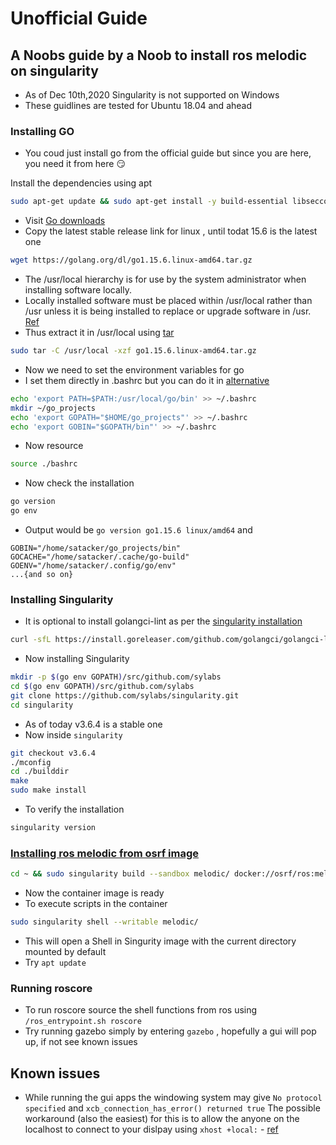 # Unofficial Guide

## A Noobs guide by a Noob to install ros melodic on singularity

* As of Dec 10th,2020 Singularity is not supported on Windows
* These guidlines are tested for Ubuntu 18.04 and ahead

### Installing GO

* You coud just install go from the official guide but since you are here, you need it from here :smirk:

Install the dependencies using apt
```bash
sudo apt-get update && sudo apt-get install -y build-essential libseccomp-dev pkg-config squashfs-tools cryptsetup
```
* Visit [Go downloads](https://golang.org/dl/)
* Copy the latest stable release link for linux , until todat 15.6 is the latest one
```bash
wget https://golang.org/dl/go1.15.6.linux-amd64.tar.gz
```
* The /usr/local hierarchy is for use by the system administrator when installing software locally.
* Locally installed software must be placed within /usr/local rather than /usr unless it is being installed to replace or upgrade software in /usr. [Ref](https://unix.stackexchange.com/questions/4186/what-is-usr-local-bin)
* Thus extract it in /usr/local using [tar](https://www.cyberciti.biz/faq/linux-unix-extracting-specific-files/)

```bash
sudo tar -C /usr/local -xzf go1.15.6.linux-amd64.tar.gz
```

* Now we need to set the environment variables for go
* I set them directly in .bashrc but you can do it in [alternative](https://unix.stackexchange.com/questions/3052/is-there-a-bashrc-equivalent-file-read-by-all-shells)

```bash
echo 'export PATH=$PATH:/usr/local/go/bin' >> ~/.bashrc
mkdir ~/go_projects
echo 'export GOPATH="$HOME/go_projects"' >> ~/.bashrc
echo 'export GOBIN="$GOPATH/bin"' >> ~/.bashrc
```
* Now resource
```bash
source ./bashrc
```
* Now check the installation
```bash
go version
go env
```
* Output would be ```go version go1.15.6 linux/amd64``` and 
```
GOBIN="/home/satacker/go_projects/bin"
GOCACHE="/home/satacker/.cache/go-build"
GOENV="/home/satacker/.config/go/env"
...{and so on}
```

### Installing Singularity

* It is optional to install golangci-lint as per the [singularity installation](https://github.com/hpcng/singularity/blob/master/INSTALL.md) 

```bash
curl -sfL https://install.goreleaser.com/github.com/golangci/golangci-lint.sh | sh -s -- -b $(go env GOPATH)/bin v1.21.0
```

* Now installing Singularity

```bash
mkdir -p $(go env GOPATH)/src/github.com/sylabs
cd $(go env GOPATH)/src/github.com/sylabs
git clone https://github.com/sylabs/singularity.git
cd singularity
```

* As of today v3.6.4 is a stable one
* Now inside `singularity`
```bash
git checkout v3.6.4
./mconfig
cd ./builddir
make
sudo make install
```
* To verify the installation
```bash
singularity version
```

### [Installing ros melodic from osrf image](https://robotism.me/blog/creating-ROS-melodic-container-with-singularity-3.5/)
```bash
cd ~ && sudo singularity build --sandbox melodic/ docker://osrf/ros:melodic-desktop-full
```
* Now the container image is ready
* To execute scripts in the container
```bash
sudo singularity shell --writable melodic/
```
* This will open a Shell in Singurity image with the current directory mounted by default 
* Try `apt update`

### Running roscore
* To run roscore source the shell functions from ros using `/ros_entrypoint.sh roscore`
* Try running gazebo simply by entering `gazebo` , hopefully a gui will pop up, if not see known issues

## Known issues
* While running the gui apps the windowing system may give `No protocol specified` and `xcb_connection_has_error() returned true`
The possible workaround (also the easiest) for this is to allow the anyone on the localhost to connect to your dislpay using `xhost +local:` - [ref](https://unix.stackexchange.com/questions/85782/error-no-protocol-specified-when-running-from-remote-machine-via-ssh)
